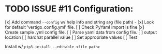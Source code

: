 # TODO ISSUE #11 Configuration:

[x] Add command `--config` w/ help info and string arg (file path)
    - [x] Look for default 'vertigo_config.yml' file.
[ ] Check PyYaml import is fine
[x] Create sample .yml config file.
[ ] Parse yaml data from config file. 
    [ ] output location
    [ ] hardhat parallel value
[ ] Set appropriate values
[ ] Test

Install w/ `pip3 install --editable <file path>`
